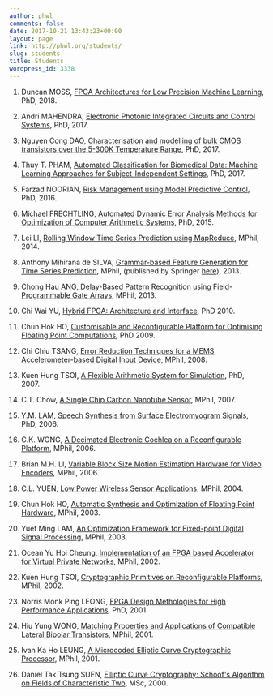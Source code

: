 ```yaml
---
author: phwl
comments: false
date: 2017-10-21 13:43:23+00:00
layout: page
link: http://phwl.org/students/
slug: students
title: Students
wordpress_id: 3338
---
```



 	
  1. Duncan MOSS, [FPGA Architectures for Low Precision Machine Learning](http://phwl.org/wp-content/uploads/2018/01/moss18.pdf), PhD, 2018.

 	
  2. Andri MAHENDRA, [Electronic Photonic Integrated Circuits and Control Systems](http://phwl.org/wp-content/uploads/2017/10//mahendra17.pdf), PhD, 2017.

 	
  3. Nguyen Cong DAO, [Characterisation and modelling of bulk CMOS transistors over the 5-300K Temperature Range](http://phwl.org/wp-content/uploads/2017/10//dao17.pdf), PhD, 2017.

 	
  4. Thuy T. PHAM, [Automated Classification for Biomedical Data: Machine Learning Approaches for Subject-Independent Settings](http://phwl.org/wp-content/uploads/2017/10//pham17.pdf), PhD, 2017.

 	
  5. Farzad NOORIAN, [Risk Management using Model Predictive Control](http://phwl.org/wp-content/uploads/2017/10//noorian16.pdf), PhD, 2016.

 	
  6. Michael FRECHTLING, [Automated Dynamic Error Analysis Methods for Optimization of Computer Arithmetic Systems](http://phwl.org/wp-content/uploads/2017/10//frechtling15.pdf), PhD, 2015.

 	
  7. Lei LI, [Rolling Window Time Series Prediction using MapReduce](http://phwl.org/wp-content/uploads/2017/10//lli14.pdf), MPhil, 2014.

 	
  8. Anthony Mihirana de SILVA, [Grammar-based Feature Generation for Time Series Prediction](http://phwl.org/wp-content/uploads/2017/10//adesilva13.pdf), MPhil, (published by Springer [here](http://link.springer.com/book/10.1007%2F978-981-287-411-5)), 2013.

 	
  9. Chong Hau ANG, [Delay-Based Pattern Recognition using Field-Programmable Gate Arrays](http://phwl.org/wp-content/uploads/2017/10//chang12.pdf), MPhil, 2013.

 	
  10. Chi Wai YU, [Hybrid FPGA: Architecture and Interface](http://phwl.org/wp-content/uploads/2017/10//cwyu10.pdf), PhD 2010.

 	
  11. Chun Hok HO, [Customisable and Reconfigurable Platform for Optimising Floating Point Computations](http://phwl.org/wp-content/uploads/2017/10//chho09.pdf), PhD 2009.

 	
  12. Chi Chiu TSANG, [Error Reduction Techniques for a MEMS Accelerometer-based Digital Input Device](http://phwl.org/wp-content/uploads/2017/10//cctsang08.pdf), MPhil, 2008.

 	
  13. Kuen Hung TSOI, [A Flexible Arithmetic System for Simulation](http://phwl.org/wp-content/uploads/2017/10//khtsoi07.pdf), PhD, 2007.

 	
  14. C.T. Chow, [A Single Chip Carbon Nanotube Sensor](http://phwl.org/wp-content/uploads/2017/10//ctchow07.pdf), MPhil, 2007.

 	
  15. Y.M. LAM, [Speech Synthesis from Surface Electromyogram Signals](http://phwl.org/wp-content/uploads/2017/10//ymlam06.pdf), PhD, 2006.

 	
  16. C.K. WONG, [A Decimated Electronic Cochlea on a Reconfigurable Platform](http://phwl.org/wp-content/uploads/2017/10//ckwong06.pdf), MPhil, 2006.

 	
  17. Brian M.H. LI, [Variable Block Size Motion Estimation Hardware for Video Encoders](http://phwl.org/wp-content/uploads/2017/10//mhli06.pdf), MPhil, 2006.

 	
  18. C.L. YUEN, [Low Power Wireless Sensor Applications](http://phwl.org/wp-content/uploads/2017/10//clyuen04.pdf), MPhil, 2004.

 	
  19. Chun Hok HO, [Automatic Synthesis and Optimization of Floating Point Hardware](http://phwl.org/wp-content/uploads/2017/10//chho03.pdf), MPhil, 2003.

 	
  20. Yuet Ming LAM, [An Optimization Framework for Fixed-point Digital Signal Processing](http://phwl.org/wp-content/uploads/2017/10//ymlam03.pdf), MPhil, 2003.

 	
  21. Ocean Yu Hoi Cheung, [Implementation of an FPGA based Accelerator for Virtual Private Networks](http://phwl.org/wp-content/uploads/2017/10//yhcheung02.pdf), MPhil, 2002.

 	
  22. Kuen Hung TSOI, [Cryptographic Primitives on Reconfigurable Platforms](http://phwl.org/wp-content/uploads/2017/10//khtsoi02.pdf), MPhil, 2002.

 	
  23. Norris Monk Ping LEONG, [FPGA Design Methologies for High Performance Applications](http://phwl.org/wp-content/uploads/2017/10//mpleong01.pdf), PhD, 2001.

 	
  24. Hiu Yung WONG, [Matching Properties and Applications of Compatible Lateral Bipolar Transistors](http://phwl.org/wp-content/uploads/2017/10//hywong01.pdf), MPhil, 2001.

 	
  25. Ivan Ka Ho LEUNG, [A Microcoded Elliptic Curve Cryptographic Processor](http://phwl.org/wp-content/uploads/2017/10//khleung01.pdf), MPhil, 2001.

 	
  26. Daniel Tak Tsung SUEN, [Elliptic Curve Cryptography: Schoof's Algorithm on Fields of Characteristic Two](http://phwl.org/wp-content/uploads/2017/10//ttdsuen00.pdf), MSc, 2000.


